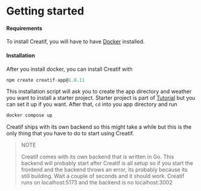 # Getting started

#### Requirements

To install Creatif, you will have to have [Docker](https://docs.docker.com/engine/install/) 
installed.

#### Installation

After you install docker, you can install Creatif with

````javascript
npm create creatif-app@1.0.11
````

This installation script will ask you to create the app directory and weather you
want to install a starter project. Starter project is part of [Tutorial](tutorial)
but you can set it up if you want. After that, `cd` into you app directory and
run 

````javascript
docker compose up
````

Creatif ships with its own backend so this might take a while but this is the only
thing that you have to do to start using Creatif.

> NOTE
> 
> Creatif comes with its own backend that is written in Go. This backend will probably 
> start after Creatif is all setup so if you start the frontend and the backend throws an error,
> its probably because its still building. Wait a couple of seconds and it should work.
> Creatif runs on localhost:5173 and the backend is no localhost:3002